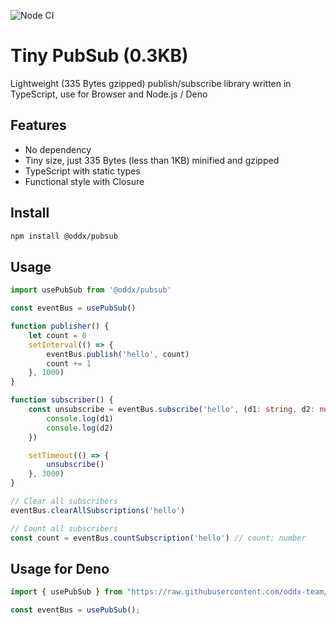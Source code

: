 ![Node CI](https://github.com/oddx-team/pubsub/workflows/Node%20CI/badge.svg)

# Tiny PubSub (0.3KB)

Lightweight (335 Bytes gzipped) publish/subscribe library written in TypeScript, use for Browser and Node.js / Deno

## Features

- No dependency
- Tiny size, just 335 Bytes (less than 1KB) minified and gzipped
- TypeScript with static types
- Functional style with Closure

## Install

```bash
npm install @oddx/pubsub
```

## Usage

```typescript
import usePubSub from '@oddx/pubsub'

const eventBus = usePubSub()

function publisher() {
    let count = 0
    setInterval(() => {
        eventBus.publish('hello', count)
        count += 1
    }, 1000)
}

function subscriber() {
    const unsubscribe = eventBus.subscribe('hello', (d1: string, d2: number) => {
        console.log(d1)
        console.log(d2)
    })

    setTimeout(() => {
        unsubscribe()
    }, 3000)
}

// Clear all subscribers
eventBus.clearAllSubscriptions('hello')

// Count all subscribers
const count = eventBus.countSubscription('hello') // count: number
```

## Usage for Deno

```typescript
import { usePubSub } from "https://raw.githubusercontent.com/oddx-team/pubsub/master/src/index.ts";

const eventBus = usePubSub();
```
